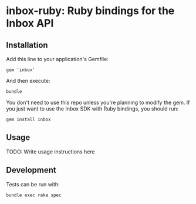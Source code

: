 # inbox-ruby: Ruby bindings for the Inbox API

## Installation

Add this line to your application's Gemfile:

    gem 'inbox'

And then execute:

    bundle

You don't need to use this repo unless you're planning to modify the gem. If you just want to use the Inbox SDK with Ruby bindings, you should run:

    gem install inbox


## Usage

TODO: Write usage instructions here

## Development

Tests can be run with:

    bundle exec rake spec

